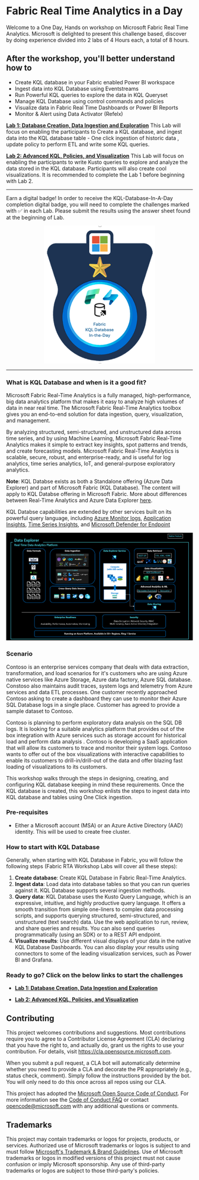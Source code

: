 # Fabric Real Time Analytics in a Day

Welcome to a One Day, Hands on workshop on Microsoft Fabric Real Time Analytics. Microsoft is delighted to present this challenge based, discover by doing experience divided into 2 labs of 4 Hours each, a total of 8 hours.


## After the workshop, you'll better understand how to
- Create KQL database in your Fabric enabled Power BI workspace
- Ingest data into KQL Database using Eventstreams
- Run Powerful KQL queries to explore the data in KQL Queryset
- Manage KQL Database using control commands and policies
- Visualize data in Fabric Real Time Dashboards or Power BI Reports
- Monitor & Alert using Data Activator (Refelx)


 [**Lab 1: Database Creation, Data Ingestion and Exploration**](./Lab1.md)
This Lab will focus on enabling the participants to Create a KQL database, and ingest data into the KQL database table - One click ingestion of historic data , update policy to perform ETL and write some KQL queries. 

 [**Lab 2: Advanced KQL, Policies, and Visualization**](./Lab2.md)
This Lab will focus on enabling the participants to write Kusto queries to explore and analyze the data stored in the KQL database. Participants will also create cool visualizations. It is recommended to complete the Lab 1 before beginning with Lab 2.

---
Earn a digital badge! In order to receive the KQL-Database-In-A-Day completion digital badge, you will need to complete the challenges marked with ✅ in each Lab. Please submit the results using the answer sheet found at the beginning of Lab. </br>

<p align="center"><img src="/assets/images/KQLDatabaseBadge.png" width="300"></p>

---

### What is KQL Database and when is it a good fit?

Microsoft Fabric Real-Time Analytics is a fully managed, high-performance, big data analytics platform that makes it easy to analyze high volumes of data in near real time. The Microsoft Fabric Real-Time Analytics toolbox gives you an end-to-end solution for data ingestion, query, visualization, and management.

By analyzing structured, semi-structured, and unstructured data across time series, and by using Machine Learning, Microsoft Fabric Real-Time Analytics makes it simple to extract key insights, spot patterns and trends, and create forecasting models. Microsoft Fabric Real-Time Analytics is scalable, secure, robust, and enterprise-ready, and is useful for log analytics, time series analytics, IoT, and general-purpose exploratory analytics.

**Note**: KQL Databse exists as both a Standalone offering (Azure Data Explorer) and part of Microsoft Fabric (KQL Database). The content will apply to KQL Databse offering in Microsoft Fabric. More about differences between Real-Time Analytics and Azure Data Explorer [here](https://learn.microsoft.com/fabric/real-time-analytics/realtime-analytics-compare).

KQL Databse capabilities are extended by other services built on its powerful query language, including [Azure Monitor logs](https://docs.microsoft.com/en-us/azure/log-analytics/), [Application Insights](https://docs.microsoft.com/en-us/azure/application-insights/), [Time Series Insights](https://docs.microsoft.com/en-us/azure/time-series-insights/), and [Microsoft Defender for Endpoint](https://docs.microsoft.com/en-us/microsoft-365/security/defender-endpoint/microsoft-defender-endpoint)


<img src="/assets/images/DX_Pic.png" width=800>


### Scenario 

Contoso is an enterprise services company that deals with data extraction, transformation, and load scenarios for it's customers who are using Azure native services like Azure Storage, Azure data factory, Azure SQL database.
Constoso also maintains audit traces,  system logs and telemetry from Azure services and data ETL processes. One customer recently approached Contoso asking to create a dashboard they can use to monitor their Azure SQL Database logs in a single place. Customer has agreed to provide a sample dataset to Contoso.

Contoso is planning to perform exploratory data analysis on the SQL DB logs. It is looking for a suitable analytics platform that provides out of the box integration with Azure services such as storage account for historical load and perform data analysis . Contoso is developing a SaaS application that will allow its customers to trace and monitor their system logs. Contoso wants to offer out of the box visualizations with interactive capabilities to enable its customers to drill-in/drill-out of the data and offer blazing fast loading of visualizations to its customers.

This workshop walks through the steps in designing, creating, and configuring KQL database keeping in mind these requirements. Once the KQL database is created, this workshop enlists the steps to ingest data into KQL database and tables using One Click ingestion.

### Pre-requisites
- Either a Microsoft account (MSA) or an Azure Active Directory (AAD) identity. This will be used to create free cluster.

### How to start with KQL Database
Generally, when starting with KQL Database in Fabric, you will follow the following steps (Fabric RTA Workshop Labs will cover all these steps):
1. **Create database**: Create KQL Database in Fabric Real-Time Analytics. 
2. **Ingest data**: Load data into database tables so that you can run queries against it. KQL Database supports several ingestion methods.
3. **Query data**: KQL Database uses the Kusto Query Language, which is an expressive, intuitive, and highly productive query language. It offers a smooth transition from simple one-liners to complex data processing scripts, and supports querying structured, semi-structured, and unstructured (text search) data. Use the web application to run, review, and share queries and results. You can also send queries programmatically (using an SDK) or to a REST API endpoint. 
4. **Visualize results**: Use different visual displays of your data in the native KQL Database Dashboards. You can also display your results using connectors to some of the leading visualization services, such as Power BI and Grafana. 

### Ready to go? Click on the below links to start the challenges
- [**Lab 1: Database Creation, Data Ingestion and Exploration**](./Lab1.md)

- [**Lab 2: Advanced KQL, Policies, and Visualization**](./Lab2.md)

## Contributing

This project welcomes contributions and suggestions.  Most contributions require you to agree to a
Contributor License Agreement (CLA) declaring that you have the right to, and actually do, grant us
the rights to use your contribution. For details, visit https://cla.opensource.microsoft.com.

When you submit a pull request, a CLA bot will automatically determine whether you need to provide
a CLA and decorate the PR appropriately (e.g., status check, comment). Simply follow the instructions
provided by the bot. You will only need to do this once across all repos using our CLA.

This project has adopted the [Microsoft Open Source Code of Conduct](https://opensource.microsoft.com/codeofconduct/).
For more information see the [Code of Conduct FAQ](https://opensource.microsoft.com/codeofconduct/faq/) or
contact [opencode@microsoft.com](mailto:opencode@microsoft.com) with any additional questions or comments.

## Trademarks

This project may contain trademarks or logos for projects, products, or services. Authorized use of Microsoft 
trademarks or logos is subject to and must follow 
[Microsoft's Trademark & Brand Guidelines](https://www.microsoft.com/en-us/legal/intellectualproperty/trademarks/usage/general).
Use of Microsoft trademarks or logos in modified versions of this project must not cause confusion or imply Microsoft sponsorship.
Any use of third-party trademarks or logos are subject to those third-party's policies.
